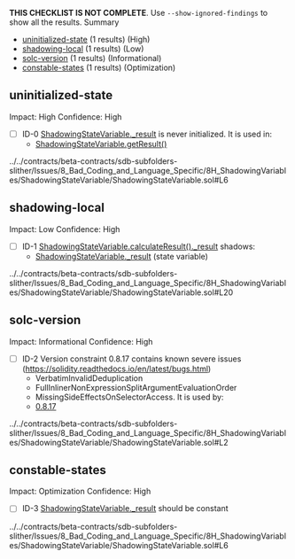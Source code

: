 **THIS CHECKLIST IS NOT COMPLETE**. Use `--show-ignored-findings` to show all the results.
Summary
 - [uninitialized-state](#uninitialized-state) (1 results) (High)
 - [shadowing-local](#shadowing-local) (1 results) (Low)
 - [solc-version](#solc-version) (1 results) (Informational)
 - [constable-states](#constable-states) (1 results) (Optimization)
## uninitialized-state
Impact: High
Confidence: High
 - [ ] ID-0
[ShadowingStateVariable._result](../../contracts/beta-contracts/sdb-subfolders-slither/Issues/8_Bad_Coding_and_Language_Specific/8H_ShadowingVariables/ShadowingStateVariable/ShadowingStateVariable.sol#L6) is never initialized. It is used in:
	- [ShadowingStateVariable.getResult()](../../contracts/beta-contracts/sdb-subfolders-slither/Issues/8_Bad_Coding_and_Language_Specific/8H_ShadowingVariables/ShadowingStateVariable/ShadowingStateVariable.sol#L25-L27)

../../contracts/beta-contracts/sdb-subfolders-slither/Issues/8_Bad_Coding_and_Language_Specific/8H_ShadowingVariables/ShadowingStateVariable/ShadowingStateVariable.sol#L6


## shadowing-local
Impact: Low
Confidence: High
 - [ ] ID-1
[ShadowingStateVariable.calculateResult()._result](../../contracts/beta-contracts/sdb-subfolders-slither/Issues/8_Bad_Coding_and_Language_Specific/8H_ShadowingVariables/ShadowingStateVariable/ShadowingStateVariable.sol#L20) shadows:
	- [ShadowingStateVariable._result](../../contracts/beta-contracts/sdb-subfolders-slither/Issues/8_Bad_Coding_and_Language_Specific/8H_ShadowingVariables/ShadowingStateVariable/ShadowingStateVariable.sol#L6) (state variable)

../../contracts/beta-contracts/sdb-subfolders-slither/Issues/8_Bad_Coding_and_Language_Specific/8H_ShadowingVariables/ShadowingStateVariable/ShadowingStateVariable.sol#L20


## solc-version
Impact: Informational
Confidence: High
 - [ ] ID-2
Version constraint 0.8.17 contains known severe issues (https://solidity.readthedocs.io/en/latest/bugs.html)
	- VerbatimInvalidDeduplication
	- FullInlinerNonExpressionSplitArgumentEvaluationOrder
	- MissingSideEffectsOnSelectorAccess.
It is used by:
	- [0.8.17](../../contracts/beta-contracts/sdb-subfolders-slither/Issues/8_Bad_Coding_and_Language_Specific/8H_ShadowingVariables/ShadowingStateVariable/ShadowingStateVariable.sol#L2)

../../contracts/beta-contracts/sdb-subfolders-slither/Issues/8_Bad_Coding_and_Language_Specific/8H_ShadowingVariables/ShadowingStateVariable/ShadowingStateVariable.sol#L2


## constable-states
Impact: Optimization
Confidence: High
 - [ ] ID-3
[ShadowingStateVariable._result](../../contracts/beta-contracts/sdb-subfolders-slither/Issues/8_Bad_Coding_and_Language_Specific/8H_ShadowingVariables/ShadowingStateVariable/ShadowingStateVariable.sol#L6) should be constant 

../../contracts/beta-contracts/sdb-subfolders-slither/Issues/8_Bad_Coding_and_Language_Specific/8H_ShadowingVariables/ShadowingStateVariable/ShadowingStateVariable.sol#L6


